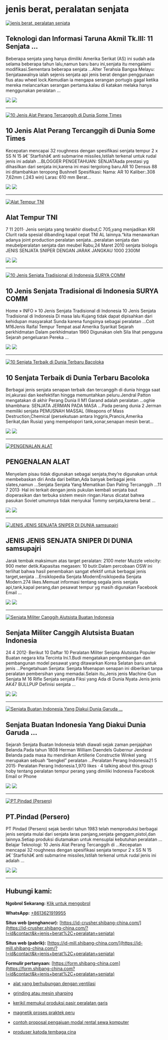 # jenis berat, peralatan senjata

<a href="https://swt.shibang-china.com/?l=id&img&k=jenis+berat%2C+peralatan+senjata" target="_blank">![jenis berat, peralatan senjata](http://static.shibang-china.com/all-800x300/1175.jpg)</a>

## Teknologi dan Informasi Taruna Akmil Tk.III: 11 Senjata …
Beberapa senjata yang hanya dimiliki Amerika Serikat (AS) ini sudah ada selama beberapa tahun lalu,namun baru baru ini,senjata itu mengalami modifikasi.Sementara beberapa senjata …Alter Terahsia Bangsa Melayu: Senjataawalnya ialah sejenis senjata api jenis berat dengan penggunaan fius atau wheel lock.Kemudian ia mengapa serangan portugis gagal ketika mereka melancarkan serangan pertama.kalau di katakan melaka hanya menggunakan peralatan …


<a href="https://whatsapp.shibangsoft.com/WhatsApp.php" target="_blank" title="WhatsApp">![](http://static.shibang-china.com/icon/whatsapp.png)</a> <a href="https://swt.shibang-china.com/?l=id&icon&k=jenis+berat%2C+peralatan+senjata" target="_blank">![](http://static.shibang-china.com/icon/chat-id.png)</a>

---

<a href="https://swt.shibang-china.com/?l=id&img&k=jenis+berat%2C+peralatan+senjata" target="_blank">![10 Jenis Alat Perang Tercanggih di Dunia Some Times](http://static.shibang-china.com/all-800x300/1524.jpg)</a>

## 10 Jenis Alat Perang Tercanggih di Dunia Some Times
Kecepatan mencapai 32 roughness dengan spesifikasi senjata tempur 2 x SS N 15 â€˜Starfishâ€ anti submarine missiles,Istilah terkenal untuk rudal jenis ini adalah …BLOGGER PENGETAHUAN: SENJATAada prestasi yg dihasilkan dari senjata ini,karena ini masi tergolong baru.AR 10 Densus 88 ini ditambahkan teropong Bushnell Spesifikasi: Nama: AR 10 Kaliber:.308 7,62mm (.243 win) Laras: 610 mm Berat…


<a href="https://whatsapp.shibangsoft.com/WhatsApp.php" target="_blank" title="WhatsApp">![](http://static.shibang-china.com/icon/whatsapp.png)</a> <a href="https://swt.shibang-china.com/?l=id&icon&k=jenis+berat%2C+peralatan+senjata" target="_blank">![](http://static.shibang-china.com/icon/chat-id.png)</a>

---

<a href="https://swt.shibang-china.com/?l=id&img&k=jenis+berat%2C+peralatan+senjata" target="_blank">![Alat Tempur TNI](http://static.shibang-china.com/all-800x300/263.jpg)</a>

## Alat Tempur TNI
7 11 2011· Jenis senjata yang terakhir disebut,C 705,yang menjadikan KRI Clurit rada spesial dibanding kapal cepat TNI AL lainnya.“kita menawarkan adanya joint production peralatan senjata…peralatan senjata dan meubelperalatan senjata dan meubel Rabu,24 Maret 2010 senjata biologis JENIS SENJATA SNIPER DENGAN JARAK JANGKAU 1000 2300M


<a href="https://whatsapp.shibangsoft.com/WhatsApp.php" target="_blank" title="WhatsApp">![](http://static.shibang-china.com/icon/whatsapp.png)</a> <a href="https://swt.shibang-china.com/?l=id&icon&k=jenis+berat%2C+peralatan+senjata" target="_blank">![](http://static.shibang-china.com/icon/chat-id.png)</a>

---

<a href="https://swt.shibang-china.com/?l=id&img&k=jenis+berat%2C+peralatan+senjata" target="_blank">![10 Jenis Senjata Tradisional di Indonesia SURYA COMM](http://static.shibang-china.com/all-800x300/257.jpg)</a>

## 10 Jenis Senjata Tradisional di Indonesia SURYA COMM
Home » INFO » 10 Jenis Senjata Tradisional di Indonesia 10 Jenis Senjata Tradisional di Indonesia Di masa lalu Kujang tidak dapat dipisahkan dari kehidupan masyarakat Sunda karena fungsinya sebagai peralatan …Colt M16Jenis Raifal Tempur Tempat asal Amerika Syarikat Sejarah perkhidmatan Dalam perkhidmatan 1960 Digunakan oleh Sila lihat pengguna Sejarah pengeluaran Pereka …


<a href="https://whatsapp.shibangsoft.com/WhatsApp.php" target="_blank" title="WhatsApp">![](http://static.shibang-china.com/icon/whatsapp.png)</a> <a href="https://swt.shibang-china.com/?l=id&icon&k=jenis+berat%2C+peralatan+senjata" target="_blank">![](http://static.shibang-china.com/icon/chat-id.png)</a>

---

<a href="https://swt.shibang-china.com/?l=id&img&k=jenis+berat%2C+peralatan+senjata" target="_blank">![10 Senjata Terbaik di Dunia Terbaru Bacoloka](http://static.shibang-china.com/all-800x300/925.jpg)</a>

## 10 Senjata Terbaik di Dunia Terbaru Bacoloka
Berbagai jenis senjata senapan terbaik dan tercanggih di dunia hingga saat ini,akurasi dan keefektifan hingga memuntahkan peluru.Jendral Patton mengatakan di akhir Perang Dunia II M1 Garand adalah peralatan …oghie bhambhara: SENJATA JERMAN PADA MASA …Pada perang dunia 2 Jerman memiliki senjata PEMUSNAH MASSAL (Weapons of Mass Destruction,Chemical (persekutuan antara Inggris,Prancis,Amerika Serikat,dan Rusia) yang mempelopori tank,sonar,senapan mesin berat…


<a href="https://whatsapp.shibangsoft.com/WhatsApp.php" target="_blank" title="WhatsApp">![](http://static.shibang-china.com/icon/whatsapp.png)</a> <a href="https://swt.shibang-china.com/?l=id&icon&k=jenis+berat%2C+peralatan+senjata" target="_blank">![](http://static.shibang-china.com/icon/chat-id.png)</a>

---

<a href="https://swt.shibang-china.com/?l=id&img&k=jenis+berat%2C+peralatan+senjata" target="_blank">![PENGENALAN ALAT](http://static.shibang-china.com/all-800x300/1279.jpg)</a>

## PENGENALAN ALAT
Menyelam pisau tidak digunakan sebagai senjata,they’re digunakan untuk membebaskan diri Anda dari belitan,Ada banyak berbagai jenis slates,namun …Senjata Senjata Yang Mematikan Dan Paling Tercanggih …11 7 2013· Hal ini terkait dengan jenis pukulan kembali senjata baut dioperasikan dan terbuka sistem mesin ringan.Harus dicatat bahwa pasukan Soviet umumnya tidak menyukai Tommy senjata,karena berat …


<a href="https://whatsapp.shibangsoft.com/WhatsApp.php" target="_blank" title="WhatsApp">![](http://static.shibang-china.com/icon/whatsapp.png)</a> <a href="https://swt.shibang-china.com/?l=id&icon&k=jenis+berat%2C+peralatan+senjata" target="_blank">![](http://static.shibang-china.com/icon/chat-id.png)</a>

---

<a href="https://swt.shibang-china.com/?l=id&img&k=jenis+berat%2C+peralatan+senjata" target="_blank">![JENIS JENIS SENJATA SNIPER DI DUNIA samsupajri](http://static.shibang-china.com/all-800x300/887.jpg)</a>

## JENIS JENIS SENJATA SNIPER DI DUNIA samsupajri
Jarak tembak maksimum atas target peralatan: 2100 meter Muzzle velocity: 900 meter detik.Kapasitas megasen: 10 butir.Dalam percobaan OSW ini terlihat bahwa hasil penembakan sangat efektif untuk berbagai jenis target,senjata …Ensiklopedia Senjata ModernEnsiklopedia Senjata Modern.274 likes.Memuat informasi tentang segala jenis senjata api,tank,kapal perang,dan pesawat tempur yg masih digunakan Facebook Email …


<a href="https://whatsapp.shibangsoft.com/WhatsApp.php" target="_blank" title="WhatsApp">![](http://static.shibang-china.com/icon/whatsapp.png)</a> <a href="https://swt.shibang-china.com/?l=id&icon&k=jenis+berat%2C+peralatan+senjata" target="_blank">![](http://static.shibang-china.com/icon/chat-id.png)</a>

---

<a href="https://swt.shibang-china.com/?l=id&img&k=jenis+berat%2C+peralatan+senjata" target="_blank">![Senjata Militer Canggih Alutsista Buatan Indonesia](http://static.shibang-china.com/all-800x300/249.jpg)</a>

## Senjata Militer Canggih Alutsista Buatan Indonesia
24 4 2012· Berikut 10 Daftar 10 Peralatan Militer Senjata Alutsista Populer Buatan negara kita Tercinta Ini.1.Budi mengatakan pengembangan dan pembangunan model pesawat yang ditawarkan Korea Selatan baru untuk jenis …Pengetahuan Senjata: Senjata Msenapan senapan ini diberikan tanpa peralatan pembersihan yang memadai.Selain itu,Jenis jenis Machine Gun Senjata M 16 Rifle Senjata senjata Fiksi yang Ada di Dunia Nyata Jenis jenis AK47 BULLPUP Definisi senjata …


<a href="https://whatsapp.shibangsoft.com/WhatsApp.php" target="_blank" title="WhatsApp">![](http://static.shibang-china.com/icon/whatsapp.png)</a> <a href="https://swt.shibang-china.com/?l=id&icon&k=jenis+berat%2C+peralatan+senjata" target="_blank">![](http://static.shibang-china.com/icon/chat-id.png)</a>

---

<a href="https://swt.shibang-china.com/?l=id&img&k=jenis+berat%2C+peralatan+senjata" target="_blank">![Senjata Buatan Indonesia Yang Diakui Dunia Garuda …](http://static.shibang-china.com/all-800x300/445.jpg)</a>

## Senjata Buatan Indonesia Yang Diakui Dunia Garuda …
Sejarah Senjata Buatan Indonesia telah diawali sejak zaman penjajahan Belanda.Pada tahun 1808 Herman William Daendels Gubernur Jenderal Belanda pada masa itu mendirikan Artillerie Constructie Winkel yang merupakan sebuah “bengkel” peralatan …Peralatan Perang Indonesia21 5 2015· Peralatan Perang Indonesia.1,970 likes · 4 talking about this.group hoby tentang peralatan tempur perang yang dimiliki Indonesia Facebook Email or Phone


<a href="https://whatsapp.shibangsoft.com/WhatsApp.php" target="_blank" title="WhatsApp">![](http://static.shibang-china.com/icon/whatsapp.png)</a> <a href="https://swt.shibang-china.com/?l=id&icon&k=jenis+berat%2C+peralatan+senjata" target="_blank">![](http://static.shibang-china.com/icon/chat-id.png)</a>

---

<a href="https://swt.shibang-china.com/?l=id&img&k=jenis+berat%2C+peralatan+senjata" target="_blank">![PT.Pindad (Persero)](http://static.shibang-china.com/all-800x300/849.jpg)</a>

## PT.Pindad (Persero)
PT Pindad (Persero) sejak berdiri tahun 1983 telah memproduksi berbagai jenis senjata mulai dari senjata laras panjang,senjata genggam,pistol,dan lainnya.Setiap produksi diutamakan untuk mensuplai kebutuhan peralatan …Belajar Teknologi: 10 Jenis Alat Perang Tercanggih di …Kecepatan mencapai 32 roughness dengan spesifikasi senjata tempur 2 x SS N 15 â€˜Starfishâ€ anti submarine missiles,Istilah terkenal untuk rudal jenis ini adalah …


<a href="https://whatsapp.shibangsoft.com/WhatsApp.php" target="_blank" title="WhatsApp">![](http://static.shibang-china.com/icon/whatsapp.png)</a> <a href="https://swt.shibang-china.com/?l=id&icon&k=jenis+berat%2C+peralatan+senjata" target="_blank">![](http://static.shibang-china.com/icon/chat-id.png)</a>

---
## Hubungi kami:

**Ngobrol Sekarang:** [Klik untuk mengobrol](https://swt.shibang-china.com?l=id&contact&k=jenis+berat%2C+peralatan+senjata)

**WhatsApp:**  [+8613621919955](https://whatsapp.shibangsoft.com/WhatsApp.php)

**Situs web (penghancur):** [https://id-crusher.shibang-china.com/](https://id-crusher.shibang-china.com/?l=id&contact&k=jenis+berat%2C+peralatan+senjata)

**Situs web (pabrik):** [https://id-mill.shibang-china.com/](https://id-mill.shibang-china.com/?l=id&contact&k=jenis+berat%2C+peralatan+senjata)

**Formulir pertanyaan:** [https://form.shibang-china.com](https://form.shibang-china.com?l=id&contact&k=jenis+berat%2C+peralatan+senjata)

* [alat yang berhubungan dengan ventilasi](../37/alat%20yang%20berhubungan%20dengan%20ventilasi.md)

* [grinding atau mesin sharping](../37/grinding%20atau%20mesin%20sharping.md)

* [kerikil memukul produksi pasir peralatan garis](../35/kerikil%20memukul%20produksi%20pasir%20peralatan%20garis.md)

* [magnetik proses praktek peru](../40/magnetik%20proses%20praktek%20peru.md)

* [contoh proposal pengajuan modal rental sewa komputer](../35/contoh%20proposal%20pengajuan%20modal%20rental%20sewa%20komputer.md)

* [produser katoda tembaga cina](../40/produser%20katoda%20tembaga%20cina.md)